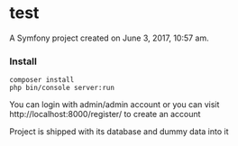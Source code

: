 test
==========

A Symfony project created on June 3, 2017, 10:57 am.


### Install ###

```
composer install
php bin/console server:run
```

You can login with admin/admin account or you can visit http://localhost:8000/register/ to create an account

Project is shipped with its database and dummy data into it
